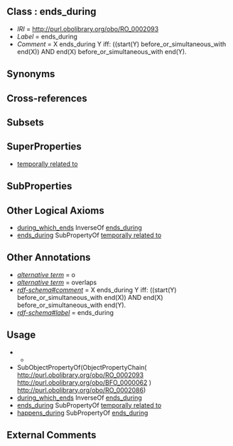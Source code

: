 
## Class : ends_during

 * *IRI* = http://purl.obolibrary.org/obo/RO_0002093
 * *Label* = ends_during
 * *Comment* = X ends_during Y iff: ((start(Y) before_or_simultaneous_with end(X)) AND end(X) before_or_simultaneous_with end(Y). 

## Synonyms


## Cross-references


## Subsets


## SuperProperties

 * [temporally related to](../../RO/22/RO_0002222.md)

## SubProperties


## Other Logical Axioms

 * [during_which_ends](../../RO/84/RO_0002084.md) InverseOf [ends_during](../../RO/93/RO_0002093.md)
 * [ends_during](../../RO/93/RO_0002093.md) SubPropertyOf [temporally related to](../../RO/22/RO_0002222.md)

## Other Annotations

 * *[alternative term](../../IAO/18/IAO_0000118.md)* = o
 * *[alternative term](../../IAO/18/IAO_0000118.md)* = overlaps
 * *[rdf-schema#comment](../../nt/rdf-schema#comment.md)* = X ends_during Y iff: ((start(Y) before_or_simultaneous_with end(X)) AND end(X) before_or_simultaneous_with end(Y). 
 * *[rdf-schema#label](../../el/rdf-schema#label.md)* = ends_during

## Usage

 * -
 * SubObjectPropertyOf(ObjectPropertyChain( <http://purl.obolibrary.org/obo/RO_0002093> <http://purl.obolibrary.org/obo/BFO_0000062> ) <http://purl.obolibrary.org/obo/RO_0002086>)
 * [during_which_ends](../../RO/84/RO_0002084.md) InverseOf [ends_during](../../RO/93/RO_0002093.md)
 * [ends_during](../../RO/93/RO_0002093.md) SubPropertyOf [temporally related to](../../RO/22/RO_0002222.md)
 * [happens_during](../../RO/92/RO_0002092.md) SubPropertyOf [ends_during](../../RO/93/RO_0002093.md)

## External Comments

